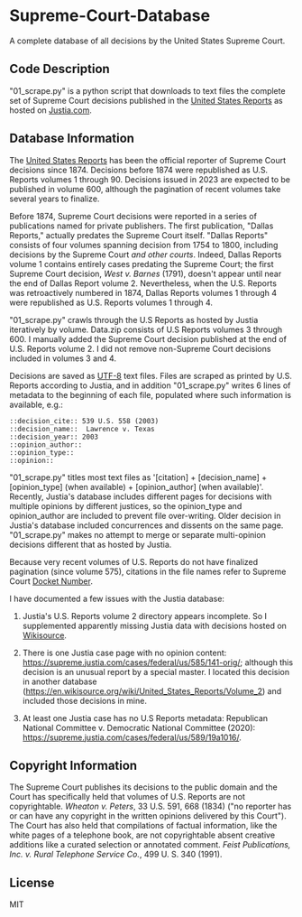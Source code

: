 # Supreme-Court-Database
A complete database of all decisions by the United States Supreme Court.

## Code Description

"01_scrape.py" is a python script that downloads to text files the complete set of Supreme Court decisions published in the [United States Reports](https://en.wikipedia.org/wiki/United_States_Reports) as hosted on [Justia.com](https://supreme.justia.com/cases/federal/us/volume/).

## Database Information

The [United States Reports](https://en.wikipedia.org/wiki/United_States_Reports) has been the official reporter of Supreme Court decisions since 1874. Decisions before 1874 were republished as U.S. Reports volumes 1 through 90. Decisions issued in 2023 are expected to be published in volume 600, although the pagination of recent volumes take several years to finalize.  

Before 1874, Supreme Court decisions were reported in a series of publications named for private publishers. The first publication, "Dallas Reports," actually predates the Supreme Court itself. "Dallas Reports" consists of four volumes spanning decision from 1754 to 1800, including decisions by the Supreme Court <i>and other courts</i>. Indeed, Dallas Reports volume 1 contains entirely cases predating the Supreme Court; the first Supreme Court decision, <i>West v. Barnes</i> (1791), doesn't appear until near the end of Dallas Report volume 2. Nevertheless, when the U.S. Reports was retroactively numbered in 1874, Dallas Reports volumes 1 through 4 were republished as U.S. Reports volumes 1 through 4.

"01_scrape.py" crawls through the U.S Reports as hosted by Justia iteratively by volume. Data.zip consists of U.S Reports volumes 3 through 600. I manually added the Supreme Court decision published at the end of U.S. Reports volume 2. I did not remove non-Supreme Court decisions included in volumes 3 and 4.

Decisions are saved as [UTF-8](https://en.wikipedia.org/wiki/UTF-8) text files. Files are scraped as printed by U.S. Reports according to Justia, and in addition "01_scrape.py" writes 6 lines of metadata to the beginning of each file, populated where such information is available, e.g.:

    ::decision_cite:: 539 U.S. 558 (2003)
    ::decision_name::  Lawrence v. Texas
    ::decision_year:: 2003
    ::opinion_author:: 
    ::opinion_type:: 
    ::opinion:: 

"01_scrape.py" titles most text files as '[citation] + [decision_name] + [opinion_type] (when available) + [opinion_author] (when available)'. Recently, Justia's database includes different pages for decisions with multiple opinions by different justices, so the opinion_type and opinion_author are included to prevent file over-writing. Older decision in Justia's database included concurrences and dissents on the same page. "01_scrape.py" makes no attempt to merge or separate multi-opinion decisions different that as hosted by Justia. 

Because very recent volumes of U.S. Reports do not have finalized pagination (since volume 575), citations in the file names refer to Supreme Court [Docket Number](http://scdb.wustl.edu/documentation.php?var=docket).

I have documented a few issues with the Justia database:

1. Justia's U.S. Reports volume 2 directory appears incomplete. So I supplemented apparently missing Justia data with decisions hosted on [Wikisource](https://en.wikisource.org/wiki/United_States_Reports/Volume_2).

2. There is one Justia case page with no opinion content: https://supreme.justia.com/cases/federal/us/585/141-orig/; although this decision is an unusual report by a special master. I located this decision in another database (https://en.wikisource.org/wiki/United_States_Reports/Volume_2) and included those decisions in mine.

3. At least one Justia case has no U.S Reports metadata: Republican National Committee v. Democratic National Committee (2020): https://supreme.justia.com/cases/federal/us/589/19a1016/. 

## Copyright Information

The Supreme Court publishes its decisions to the public domain and the Court has specifically held that volumes of U.S. Reports are not copyrightable. <i>Wheaton v. Peters</i>, 33 U.S. 591, 668 (1834) ("no reporter has or can have any copyright in the written opinions delivered by this Court"). The Court has also held that compilations of factual information, like the white pages of a telephone book, are not copyrightable absent creative additions like a curated selection or annotated comment. <i>Feist Publications, Inc. v. Rural Telephone Service Co.</i>, 499 U. S. 340 (1991)</sup>.

## License

MIT
